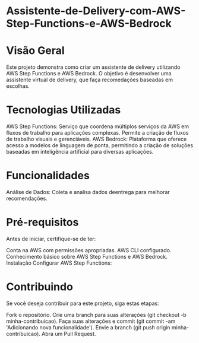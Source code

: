 # Assistente-de-Delivery-com-AWS-Step-Functions-e-AWS-Bedrock

# Visão Geral

  Este projeto demonstra como criar um assistente de delivery utilizando AWS Step Functions e AWS Bedrock. O objetivo é desenvolver uma assistente     virtual de delivery, que faça recomedações baseadas em escolhas.

# Tecnologias Utilizadas

  AWS Step Functions: Serviço que coordena múltiplos serviços da AWS em fluxos de trabalho para aplicações complexas. Permite a criação de fluxos de trabalho visuais e gerenciáveis.
  AWS Bedrock: Plataforma que oferece acesso a modelos de linguagem de ponta, permitindo a criação de soluções baseadas em inteligência artificial para diversas aplicações.


# Funcionalidades

  Análise de Dados: Coleta e analisa dados deentrega para melhorar recomendações.


# Pré-requisitos
  Antes de iniciar, certifique-se de ter:
  
  Conta na AWS com permissões apropriadas.
  AWS CLI configurado.
  Conhecimento básico sobre AWS Step Functions e AWS Bedrock.
  Instalação
  Configurar AWS Step Functions:

# Contribuindo
  Se você deseja contribuir para este projeto, siga estas etapas:
  
  Fork o repositório.
  Crie uma branch para suas alterações (git checkout -b minha-contribuicao).
  Faça suas alterações e commit (git commit -am 'Adicionando nova funcionalidade').
  Envie a branch (git push origin minha-contribuicao).
  Abra um Pull Request.
